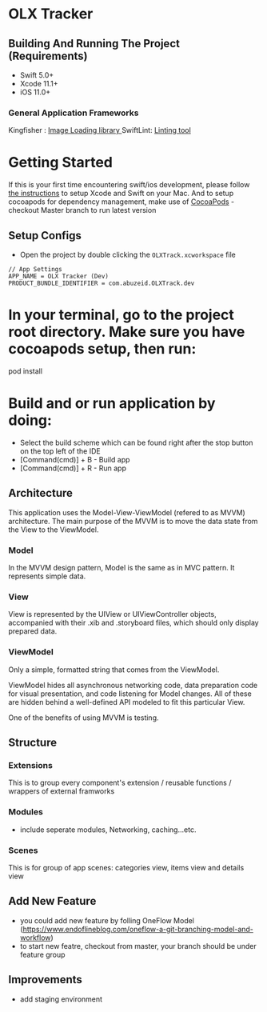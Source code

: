 # OLX Tracker

## Building And Running The Project (Requirements)
* Swift 5.0+
* Xcode 11.1+
* iOS 11.0+

### General Application Frameworks
Kingfisher : [Image Loading library ](https://github.com/onevcat/Kingfisher)
SwiftLint: [Linting tool](https://github.com/realm/SwiftLint)

# Getting Started
If this is your first time encountering swift/ios development, please follow [the instructions](https://developer.apple.com/support/xcode/) to setup Xcode and Swift on your Mac. And to setup cocoapods for dependency management, make use of [CocoaPods](https://guides.cocoapods.org/using/getting-started.html#getting-started)
-checkout Master branch to run latest version
## Setup Configs
* Open the project by double clicking the `OLXTrack.xcworkspace` file
```
// App Settings
APP_NAME = OLX Tracker (Dev)
PRODUCT_BUNDLE_IDENTIFIER = com.abuzeid.OLXTrack.dev

```


# In your terminal, go to the project root directory. Make sure you have cocoapods setup, then run:
pod install

# Build and or run application by doing:
* Select the build scheme which can be found right after the stop button on the top left of the IDE
* [Command(cmd)] + B - Build app
* [Command(cmd)] + R - Run app

## Architecture
This application uses the Model-View-ViewModel (refered to as MVVM) architecture. The main purpose of the MVVM is to move the data state from the View to the ViewModel.

### Model
In the MVVM design pattern, Model is the same as in MVC pattern. It represents simple data.

### View
View is represented by the UIView or UIViewController objects, accompanied with their .xib and .storyboard files, which should only display prepared data. 

### ViewModel
Only a simple, formatted string that comes from the ViewModel.

ViewModel hides all asynchronous networking code, data preparation code for visual presentation, and code listening for Model changes. All of these are hidden behind a well-defined API modeled to fit this particular View.

One of the benefits of using MVVM is testing.

## Structure

### Extensions
This is to group every component's extension / reusable functions / wrappers of external framworks


### Modules
- include seperate modules, Networking, caching...etc.

### Scenes
This is for group of app scenes: categories view, items view and details view


## Add New Feature
 * you could  add new feature by folling OneFlow Model  (https://www.endoflineblog.com/oneflow-a-git-branching-model-and-workflow)
 * to start new featre, checkout from master, your branch should be under feature group
 
 ## Improvements

 * add staging environment
